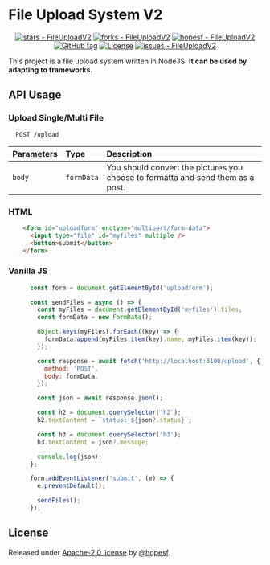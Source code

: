 
# File Upload System V2




<div align="center">


> 
[![stars - FileUploadV2](https://img.shields.io/github/stars/hopesf/FileUploadV2?style=social)](https://github.com/hopesf/FileUploadV2)
[![forks - FileUploadV2](https://img.shields.io/github/forks/hopesf/FileUploadV2?style=social)](https://github.com/hopesf/FileUploadV2)
[![hopesf - FileUploadV2](https://img.shields.io/static/v1?label=hopesf&message=FileUploadV2&color=blue&logo=github)](https://github.com/hopesf/FileUploadV2 "Go to GitHub repo")
[![GitHub tag](https://img.shields.io/github/tag/hopesf/FileUploadV2?include_prereleases=&sort=semver)](https://github.com/hopesf/FileUploadV2/releases/)
[![License](https://img.shields.io/badge/License-Apache--2.0_license-blue)](#license)
[![issues - FileUploadV2](https://img.shields.io/github/issues/hopesf/FileUploadV2)](https://github.com/hopesf/FileUploadV2/issues)




</div>




This project is a file upload system written in NodeJS.
**It can be used by adapting to frameworks.**
## API Usage

### Upload Single/Multi File

```http
  POST /upload
```

| Parameters | Type     | Description                |
| :-------- | :------- | :------------------------- |
| `body` | `formData` | You should convert the pictures you choose to formatta and send them as a post. |

### HTML
```html
    <form id="uploadform" enctype="multipart/form-data">
      <input type="file" id="myfiles" multiple />
      <button>submit</button>
    </form>
```


### Vanilla JS
```js
      const form = document.getElementById('uploadform');

      const sendFiles = async () => {
        const myFiles = document.getElementById('myfiles').files;
        const formData = new FormData();

        Object.keys(myFiles).forEach((key) => {
          formData.append(myFiles.item(key).name, myFiles.item(key));
        });

        const response = await fetch('http://localhost:3100/upload', {
          method: 'POST',
          body: formData,
        });

        const json = await response.json();

        const h2 = document.querySelector('h2');
        h2.textContent = `status: ${json?.status}`;

        const h3 = document.querySelector('h3');
        h3.textContent = json?.message;

        console.log(json);
      };

      form.addEventListener('submit', (e) => {
        e.preventDefault();

        sendFiles();
      });

```

## License

Released under [Apache-2.0 license](/LICENSE) by [@hopesf](https://github.com/hopesf).
